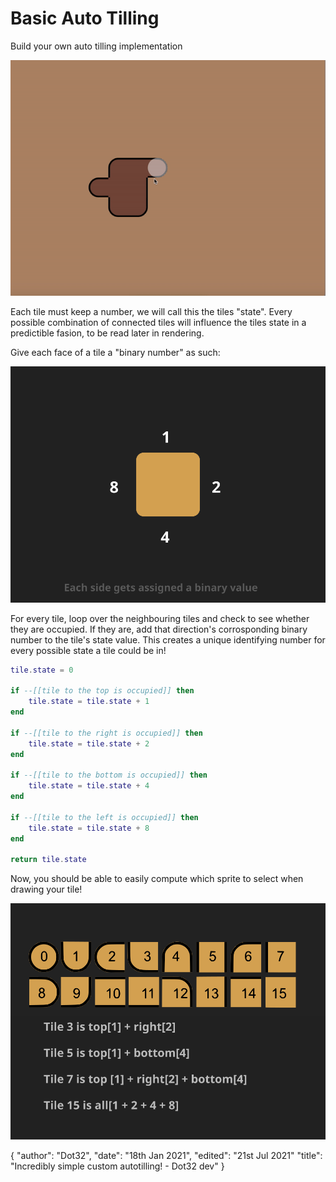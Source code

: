 # Basic Auto Tilling
Build your own auto tilling implementation

![auto tilling thumbnail](/tutorials/autotilling.gif)

Each tile must keep a number, we will call this the tiles "state". Every possible combination of connected tiles will influence the tiles state in a predictible fasion, to be read later in rendering.

Give each face of a tile a "binary number" as such:

![auto tilling image](/tutorials/binary.svg)

For every tile, loop over the neighbouring tiles and check to see whether they are occupied. If they are, add that direction's corrosponding binary number to the tile's state value. This creates a unique identifying number for every possible state a tile could be in!

```lua
tile.state = 0

if --[[tile to the top is occupied]] then
	tile.state = tile.state + 1
end

if --[[tile to the right is occupied]] then
	tile.state = tile.state + 2
end

if --[[tile to the bottom is occupied]] then
	tile.state = tile.state + 4
end

if --[[tile to the left is occupied]] then
	tile.state = tile.state + 8
end

return tile.state
```

Now, you should be able to easily compute which sprite to select when drawing your tile!

![auto tilling image](/tutorials/tiles.svg)

<div id="json">
	{
		"author": "Dot32",
		"date": "18th Jan 2021",
		"edited": "21st Jul 2021"
		"title": "Incredibly simple custom autotilling! - Dot32 dev"
	}
</div>